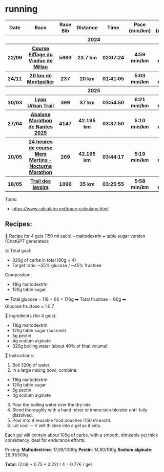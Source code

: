 # running

<table>
  <thead>
    <tr>
      <th>Date</th>
      <th>Race</th>
      <th>Race Bib</th>
      <th>Distance</th>
      <th>Time</th>
      <th>Pace (min/km)</th>
      <th>Pace (min/mile)</th>
      <th>Résults</th>
      <th>Diplomas</th>
    </tr>
  </thead>
  <tbody>
    <tr>
      <th colspan="7">2024</th>
    </tr>
    <tr>
      <th>22/09</th>
      <th>
        <a href="https://www.course-eiffage-viaducdemillau.fr/accueil/">Course Eiffage du Viaduc de Millau</a>
      </th>
      <th>5693</th>
      <th>23.7 km</th>
      <th>02:07:24</th>
      <th>4:59 min/km</th>
      <th>8:01 min/mile</th>
      <th>
        <a href="https://live.breizhchrono.com/external/live5/infos-resultat.jsp?detecteur=&reference=1488071608761-553&dossard=5693&heat-id=1705416894295&ref-kk=1488071608761-553-14296-1705416894295">results</a>
      </th>
      <th>
        <a href="./diplomas/eiffage_course_viaduc_millau_2024.png">diploma</a>
      </th>
    </tr>
    <tr>
      <th>24/11</th>
      <th>
        <a href="https://www.20kmdemontpellier.com/">20 km de Montpellier</a>
      </th>
      <th>237</th>
      <th>20 km</th>
      <th>01:41:05</th>
      <th>5:03 min/km</th>
      <th>8:08 min/mile</th>
      <th>
        <a href="https://ats-sport.com/resultats_epreuve.php?epreuve=8569&parcours=22168">results</a>
      </th>
      <th>
        <a href="./diplomas/20km_montpellier_2024.pdf">diploma</a>
      </th>
    </tr>
    <tr>
      <th colspan="7">2025</th>
    </tr>
    <tr>
      <th>30/03</th>
      <th>
        <a href="https://www.lyonurbantrail.com/">Lyon Urban Trail</a>
      </th>
      <th>399</th>
      <th>37 km</th>
      <th>03:54:50</th>
      <th>6:21 min/km</th>
      <th>10:13 min/mile</th>
      <th>
        <a href="https://my.raceresult.com/332272/">results</a>
      </th>
      <th>
        <a href="./diplomas/lyon_urban_trail_2025.pdf">diploma</a>
      </th>
    </tr>
    <tr>
      <th>27/04</th>
      <th>
        <a href="https://www.marathondenantes.com/">Abalone Marathon de Nantes 2025</a>
      </th>
      <th>4147</th>
      <th>42.195 km</th>
      <th>03:37:50</th>
      <th>5:10 min/km</th>
      <th>8:19 min/mile</th>
      <th>
        <a href="https://www.sportinnovation.fr/Evenements/Resultats/6955">results</a>
      </th>
      <th>
        <a href="./diplomas/abalon_marathon_nantes_2025.pdf">diploma</a>
      </th>
    </tr>
    <tr>
      <th>10/05</th>
      <th>
        <a href="https://24hlx.com/">24 heures de course Mem Martins - Nocturna Marathon</a>
      </th>
      <th>269</th>
      <th>42.195 km</th>
      <th>03:44:17</th>
      <th>5:19 min/km</th>
      <th>8:33 min/mile</th>
      <th>
        <a href="https://results.sporthive.com/events/7327069101514736640">results</a>
      </th>
      <th>
        <a href="./diplomas/24h_sintra_2025.png">diploma</a>
      </th>
    </tr>
    <tr>
      <th>18/05</th>
      <th>
        <a href="https://tdl.associationr4c.com/">Trail des lavoirs</a>
      </th>
      <th>1096</th>
      <th>35 km</th>
      <th>03:25:55</th>
      <th>5:58 min/km</th>
      <th>9:36 min/mile</th>
      <th>
        <a href="https://trail-des-lavoirs-2025.onsinscrit.com/resultats.php?distance=2&type=scratch_m">results</a>
      </th>
      <th>
        <a href="./diplomas/trail_des_lavoirs_2025.pdf">diploma</a>
      </th>
    </tr>
  </tbody>
</table>

Tools:
- https://www.calculator.net/pace-calculator.html

## Recipes:

🧪 Recipe for 4 gels (150 ml each) – maltodextrin + table sugar version (ChatGPT generated):

⚖️ Total goal:
- 320g of carbs in total (80g × 4)
- Target ratio: ~55% glucose / ~45% fructose

Composition:
- 116g maltodextrin
- 120g table sugar

➡️ Total glucose = 116 + 60 = 176g
➡️ Total fructose = 60g
➡️ Glucose:fructose ≈ 1:0.7

🧾 Ingredients (for 4 gels):
- 116g maltodextrin
- 120g table sugar (sucrose)
- 5g pectin
- 4g sodium alginate
- 320g boiling water (about 40% of final volume)

🥣 Instructions:
1. Boil 320g of water.
2. In a large mixing bowl, combine:
  - 116g maltodextrin
  - 120g table sugar
  - 5g pectin
  - 4g sodium alginate
3. Pour the boiling water over the dry mix.
4. Blend thoroughly with a hand mixer or immersion blender until fully dissolved.
5. Pour into 4 reusable food pouches (150 ml each).
6. Let cool — it will thicken into a gel as it sets.

Each gel will contain about 105g of carbs, with a smooth, drinkable yet thick consistency ideal for endurance efforts.

Pricing: 
**Maltodextrine**: 17,99/1000g
**Pectin**: 14,90/100g
**Sodium alginate**: 26,91/500g

**Total**: (2.09 + 0.75 * 0.22) / 4 = 0.77€ / gel

